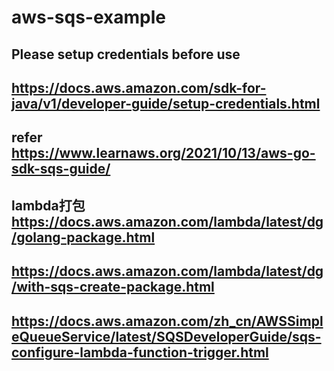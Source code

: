 # aws-sqs-example
## Please setup credentials before use
## https://docs.aws.amazon.com/sdk-for-java/v1/developer-guide/setup-credentials.html
## refer https://www.learnaws.org/2021/10/13/aws-go-sdk-sqs-guide/
## lambda打包 https://docs.aws.amazon.com/lambda/latest/dg/golang-package.html
##  https://docs.aws.amazon.com/lambda/latest/dg/with-sqs-create-package.html
## https://docs.aws.amazon.com/zh_cn/AWSSimpleQueueService/latest/SQSDeveloperGuide/sqs-configure-lambda-function-trigger.html
